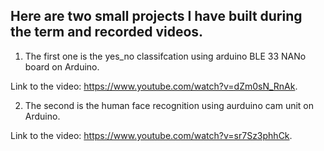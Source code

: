 ## Here are two small projects I have built during the term and recorded videos.

1. The first one is the yes_no classifcation using arduino BLE 33 NANo board on Arduino. 

Link to the video: https://www.youtube.com/watch?v=dZm0sN_RnAk. 


2. The second is the human face recognition using aurduino cam unit on Arduino. 

Link to the video: https://www.youtube.com/watch?v=sr7Sz3phhCk. 
